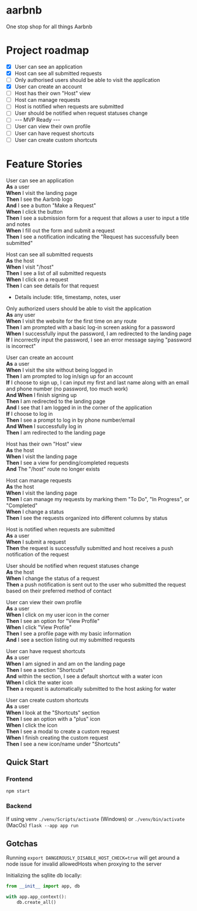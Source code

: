 # aarbnb

One stop shop for all things Aarbnb

# Project roadmap

- [x] User can see an application
- [x] Host can see all submitted requests
- [ ] Only authorised users should be able to visit the application
- [x] User can create an account
- [ ] Host has their own "Host" view
- [ ] Host can manage requests
- [ ] Host is notified when requests are submitted
- [ ] User should be notified when request statuses change
- [ ] --- MVP Ready ---
- [ ] User can view their own profile
- [ ] User can have request shortcuts
- [ ] User can create custom shortcuts

# Feature Stories

User can see an application  
**As** a user  
**When** I visit the landing page  
**Then** I see the Aarbnb logo  
**And** I see a button "Make a Request"  
**When** I click the button  
**Then** I see a submission form for a request that allows a user to input a title and notes  
**When** I fill out the form and submit a request  
**Then** I see a notification indicating the "Request has successfully been submitted"

Host can see all submitted requests  
**As** the host  
**When** I visit "/host"  
**Then** I see a list of all submitted requests  
**When** I click on a request  
**Then** I can see details for that request

- Details include: title, timestamp, notes, user

Only authorized users should be able to visit the application  
**As** any user  
**When** I visit the website for the first time on any route  
**Then** I am prompted with a basic log-in screen asking for a password  
**When** I successfully input the password, I am redirected to the landing page  
**If** I incorrectly input the password, I see an error message saying "password is incorrect"

User can create an account  
**As** a user  
**When** I visit the site without being logged in  
**Then** I am prompted to log in/sign up for an account  
**If** I choose to sign up, I can input my first and last name along with an email and phone number (no password, too much work)  
**And When** I finish signing up  
**Then** I am redirected to the landing page  
**And** I see that I am logged in in the corner of the application  
**If** I choose to log in  
**Then** I see a prompt to log in by phone number/email  
**And When** I successfully log in  
**Then** I am redirected to the landing page

Host has their own "Host" view  
**As** the host  
**When** I visit the landing page  
**Then** I see a view for pending/completed requests  
**And** The "/host" route no longer exists

Host can manage requests  
**As** the host  
**When** I visit the landing page  
**Then** I can manage my requests by marking them "To Do", "In Progress", or "Completed"  
**When** I change a status  
**Then** I see the requests organized into different columns by status

Host is notified when requests are submitted  
**As** a user  
**When** I submit a request  
**Then** the request is successfully submitted and host receives a push notification of the request

User should be notified when request statuses change  
**As** the host  
**When** I change the status of a request  
**Then** a push notification is sent out to the user who submitted the request based on their preferred method of contact

User can view their own profile  
**As** a user  
**When** I click on my user icon in the corner  
**Then** I see an option for "View Profile"  
**When** I click "View Profile"  
**Then** I see a profile page with my basic information  
**And** I see a section listing out my submitted requests

User can have request shortcuts  
**As** a user  
**When** I am signed in and am on the landing page  
**Then** I see a section "Shortcuts"  
**And** within the section, I see a default shortcut with a water icon  
**When** I click the water icon  
**Then** a request is automatically submitted to the host asking for water

User can create custom shortcuts  
**As** a user  
**When** I look at the "Shortcuts" section  
**Then** I see an option with a "plus" icon  
**When** I click the icon  
**Then** I see a modal to create a custom request  
**When** I finish creating the custom request  
**Then** I see a new icon/name under "Shortcuts"

## Quick Start

### Frontend

`npm start`

### Backend

If using venv `./venv/Scripts/activate` (Windows) or `./venv/bin/activate` (MacOs)
`flask --app app run`

## Gotchas

Running `export DANGEROUSLY_DISABLE_HOST_CHECK=true` will get around a node issue for invalid allowedHosts when proxying to the server

Initializing the sqllite db locally:

```python
from __init__ import app, db

with app.app_context():
    db.create_all()
```
